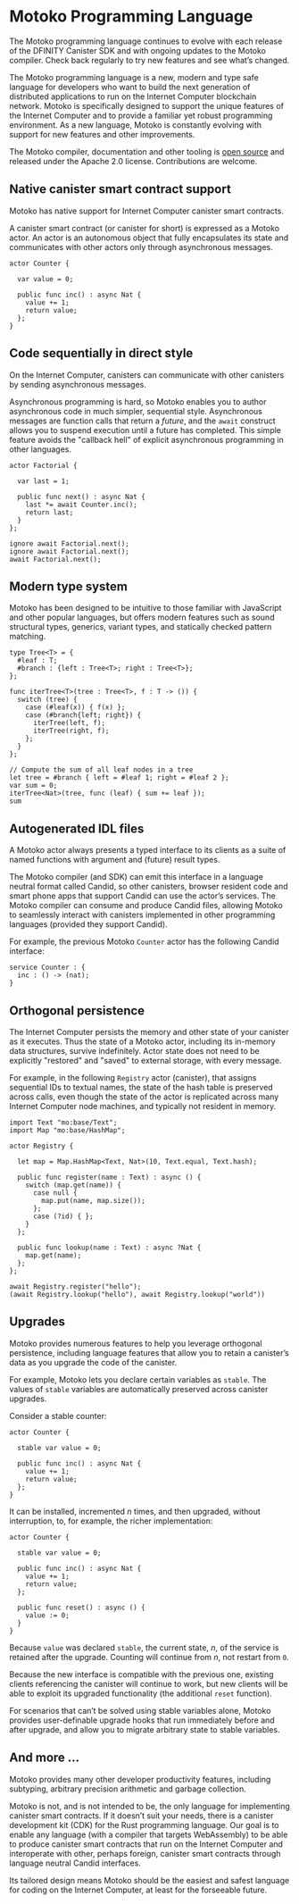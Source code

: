 # Motoko Programming Language

<div class="important">

The Motoko programming language continues to evolve with each release of the DFINITY Canister SDK and with ongoing updates to the Motoko compiler. Check back regularly to try new features and see what’s changed.

</div>

The Motoko programming language is a new, modern and type safe language for developers who want to build the next generation of distributed applications to run on the Internet Computer blockchain network. Motoko is specifically designed to support the unique features of the Internet Computer and to provide a familiar yet robust programming environment. As a new language, Motoko is constantly evolving with support for new features and other improvements.

The Motoko compiler, documentation and other tooling is [open source](https://github.com/dfinity/motoko) and released under the Apache 2.0 license. Contributions are welcome.

## Native canister smart contract support

Motoko has native support for Internet Computer canister smart contracts.

A canister smart contract (or canister for short) is expressed as a Motoko actor. An actor is an autonomous object that fully encapsulates its state and communicates with other actors only through asynchronous messages.

``` motoko name=counter
actor Counter {

  var value = 0;

  public func inc() : async Nat {
    value += 1;
    return value;
  };
}
```

## Code sequentially in direct style

On the Internet Computer, canisters can communicate with other canisters by sending asynchronous messages.

Asynchronous programming is hard, so Motoko enables you to author asynchronous code in much simpler, sequential style. Asynchronous messages are function calls that return a *future*, and the `await` construct allows you to suspend execution until a future has completed. This simple feature avoids the "callback hell" of explicit asynchronous programming in other languages.

``` motoko include=counter
actor Factorial {

  var last = 1;

  public func next() : async Nat {
    last *= await Counter.inc();
    return last;
  }
};

ignore await Factorial.next();
ignore await Factorial.next();
await Factorial.next();
```

## Modern type system

Motoko has been designed to be intuitive to those familiar with JavaScript and other popular languages, but offers modern features such as sound structural types, generics, variant types, and statically checked pattern matching.

``` motoko
type Tree<T> = {
  #leaf : T;
  #branch : {left : Tree<T>; right : Tree<T>};
};

func iterTree<T>(tree : Tree<T>, f : T -> ()) {
  switch (tree) {
    case (#leaf(x)) { f(x) };
    case (#branch{left; right}) {
      iterTree(left, f);
      iterTree(right, f);
    };
  }
};

// Compute the sum of all leaf nodes in a tree
let tree = #branch { left = #leaf 1; right = #leaf 2 };
var sum = 0;
iterTree<Nat>(tree, func (leaf) { sum += leaf });
sum
```

## Autogenerated IDL files

A Motoko actor always presents a typed interface to its clients as a suite of named functions with argument and (future) result types.

The Motoko compiler (and SDK) can emit this interface in a language neutral format called Candid, so other canisters, browser resident code and smart phone apps that support Candid can use the actor’s services. The Motoko compiler can consume and produce Candid files, allowing Motoko to seamlessly interact with canisters implemented in other programming languages (provided they support Candid).

For example, the previous Motoko `Counter` actor has the following Candid interface:

``` candid
service Counter : {
  inc : () -> (nat);
}
```

## Orthogonal persistence

The Internet Computer persists the memory and other state of your canister as it executes. Thus the state of a Motoko actor, including its in-memory data structures, survive indefinitely. Actor state does not need to be explicitly "restored" and "saved" to external storage, with every message.

For example, in the following `Registry` actor (canister), that assigns sequential IDs to textual names, the state of the hash table is preserved across calls, even though the state of the actor is replicated across many Internet Computer node machines, and typically not resident in memory.

``` motoko
import Text "mo:base/Text";
import Map "mo:base/HashMap";

actor Registry {

  let map = Map.HashMap<Text, Nat>(10, Text.equal, Text.hash);

  public func register(name : Text) : async () {
    switch (map.get(name)) {
      case null {
        map.put(name, map.size());
      };
      case (?id) { };
    }
  };

  public func lookup(name : Text) : async ?Nat {
    map.get(name);
  };
};

await Registry.register("hello");
(await Registry.lookup("hello"), await Registry.lookup("world"))
```

## Upgrades

Motoko provides numerous features to help you leverage orthogonal persistence, including language features that allow you to retain a canister’s data as you upgrade the code of the canister.

For example, Motoko lets you declare certain variables as `stable`. The values of `stable` variables are automatically preserved across canister upgrades.

Consider a stable counter:

``` motoko
actor Counter {

  stable var value = 0;

  public func inc() : async Nat {
    value += 1;
    return value;
  };
}
```

It can be installed, incremented *n* times, and then upgraded, without interruption, to, for example, the richer implementation:

``` motoko
actor Counter {

  stable var value = 0;

  public func inc() : async Nat {
    value += 1;
    return value;
  };

  public func reset() : async () {
    value := 0;
  }
}
```

Because `value` was declared `stable`, the current state, *n*, of the service is retained after the upgrade. Counting will continue from *n*, not restart from `0`.

Because the new interface is compatible with the previous one, existing clients referencing the canister will continue to work, but new clients will be able to exploit its upgraded functionality (the additional `reset` function).

For scenarios that can’t be solved using stable variables alone, Motoko provides user-definable upgrade hooks that run immediately before and after upgrade, and allow you to migrate arbitrary state to stable variables.

## And more …​

Motoko provides many other developer productivity features, including subtyping, arbitrary precision arithmetic and garbage collection.

Motoko is not, and is not intended to be, the only language for implementing canister smart contracts. If it doesn’t suit your needs, there is a canister development kit (CDK) for the Rust programming language. Our goal is to enable any language (with a compiler that targets WebAssembly) to be able to produce canister smart contracts that run on the Internet Computer and interoperate with other, perhaps foreign, canister smart contracts through language neutral Candid interfaces.

Its tailored design means Motoko should be the easiest and safest language for coding on the Internet Computer, at least for the forseeable future.
